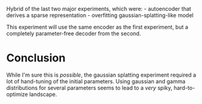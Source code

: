 Hybrid of the last two major experiments, which were:
    - autoencoder that derives a sparse representation
    - overfitting gaussian-splatting-like model


This experiment will use the same encoder as the first experiment, but a completely parameter-free decoder from the second.

# Conclusion

While I'm sure this is _possible_, the gaussian splatting experiment required a lot of hand-tuning
of the initial parameters.  Using gaussian and gamma distributions for several parameters seems to
lead to a _very_ spiky, hard-to-optimize landscape.